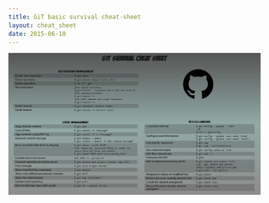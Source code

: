 ```yaml
---
title: GiT basic survival cheat-sheet
layout: cheat_sheet
date: 2015-06-10
---
```


[![](/assets/images/cheat-sheets/GIT-small.png)](/assets/images/cheat-sheets/GIT.png)
